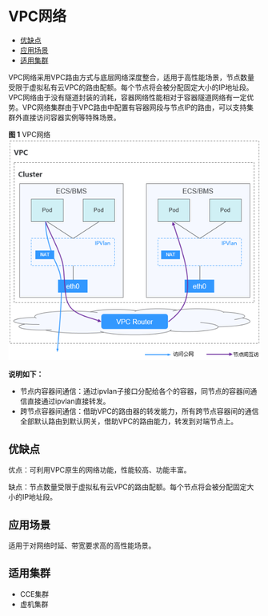 # VPC网络<a name="cce_01_0283"></a>

-   [优缺点](#section207316301745)
-   [应用场景](#section474217381446)
-   [适用集群](#section10441454192410)

VPC网络采用VPC路由方式与底层网络深度整合，适用于高性能场景，节点数量受限于虚拟私有云VPC的路由配额。每个节点将会被分配固定大小的IP地址段。VPC网络由于没有隧道封装的消耗，容器网络性能相对于容器隧道网络有一定优势。VPC网络集群由于VPC路由中配置有容器网段与节点IP的路由，可以支持集群外直接访问容器实例等特殊场景。

**图 1**  VPC网络<a name="zh-cn_topic_0146398798_fig105374614243"></a>  
![](figures/VPC网络.png "VPC网络")

**说明如下：**

-   节点内容器间通信：通过ipvlan子接口分配给各个的容器，同节点的容器间通信直接通过ipvlan直接转发。
-   跨节点容器间通信：借助VPC的路由器的转发能力，所有跨节点容器间的通信全部默认路由到默认网关，借助VPC的路由能力，转发到对端节点上。

## 优缺点<a name="section207316301745"></a>

优点：可利用VPC原生的网络功能，性能较高、功能丰富。

缺点：节点数量受限于虚拟私有云VPC的路由配额。每个节点将会被分配固定大小的IP地址段。

## 应用场景<a name="section474217381446"></a>

适用于对网络时延、带宽要求高的高性能场景。

## 适用集群<a name="section10441454192410"></a>

-   CCE集群
-   虚机集群

